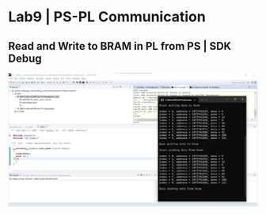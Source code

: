 # Lab9 | PS-PL Communication

## Read and Write to BRAM in PL from PS | SDK Debug

![](./images/bram_comm.jpg)
